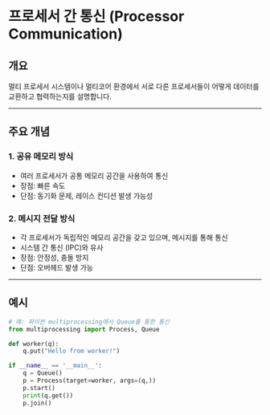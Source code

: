 # 프로세서 간 통신 (Processor Communication)

##  개요
멀티 프로세서 시스템이나 멀티코어 환경에서 서로 다른 프로세서들이 어떻게 데이터를 교환하고 협력하는지를 설명합니다.

---

##  주요 개념

### 1. 공유 메모리 방식
- 여러 프로세서가 공통 메모리 공간을 사용하여 통신
- 장점: 빠른 속도
- 단점: 동기화 문제, 레이스 컨디션 발생 가능성

### 2. 메시지 전달 방식
- 각 프로세서가 독립적인 메모리 공간을 갖고 있으며, 메시지를 통해 통신
- 시스템 간 통신 (IPC)와 유사
- 장점: 안정성, 충돌 방지
- 단점: 오버헤드 발생 가능

---

##  예시

```python
# 예: 파이썬 multiprocessing에서 Queue를 통한 통신
from multiprocessing import Process, Queue

def worker(q):
    q.put("Hello from worker!")

if __name__ == '__main__':
    q = Queue()
    p = Process(target=worker, args=(q,))
    p.start()
    print(q.get())
    p.join()

